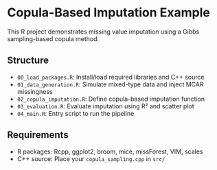 # Copula-Based Imputation Example

This R project demonstrates missing value imputation using a Gibbs sampling-based copula method.

## Structure

- `00_load_packages.R`: Install/load required libraries and C++ source
- `01_data_generation.R`: Simulate mixed-type data and inject MCAR missingness
- `02_copula_imputation.R`: Define copula-based imputation function
- `03_evaluation.R`: Evaluate imputation using R² and scatter plot
- `04_main.R`: Entry script to run the pipeline

## Requirements

- R packages: Rcpp, ggplot2, broom, mice, missForest, VIM, scales
- C++ source: Place your `copula_sampling.cpp` in `src/`
